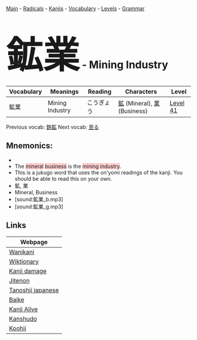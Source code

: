 <style> bigfont {font-size: 100px}</style>
[Main](../README.md) -
[Radicals](../radicals.md) -
[Kanjis](../kanjis.md) -
[Vocabulary](../vocabulary.md) -
[Levels](../levels.md) -
[Grammar](../grammar.md)
# <bigfont> 鉱業</bigfont> - Mining Industry 

| Vocabulary | Meanings | Reading | Characters | Level |
| --- | --- | --- | --- | --- |
| 鉱業 | Mining Industry | こうぎょう |  [鉱](../kanjis/鉱.md) (Mineral), [業](../kanjis/業.md) (Business) | [Level 41](../levels/wk_level41.md) |

Previous vocab: [鉄鉱](鉄鉱.md) Next vocab: [至る](至る.md) 

## Mnemonics:

* 
* The <span style="background-color:#ffcccb"> mineral</span> <span style="background-color:#ffcccb"> business</span> is the <span style="background-color:#ffcccb"> mining industry</span>.
* This is a jukugo word that uses the on'yomi readings of the kanji. You should be able to read this on your own.
* 鉱, 業
* Mineral, Business
* [sound:鉱業_b.mp3]
* [sound:鉱業_g.mp3]


## Links 

| Webpage |
| --- |
| [Wanikani          ](https://www.wanikani.com/kanji/鉱業) |
| [Wiktionary        ](https://en.wiktionary.org/wiki/鉱業) |
| [Kanji damage      ](http://www.kanjidamage.com/kanji/search?utf8=✓&q=鉱業) |
| [Jitenon           ](https://jitenon.com/kanji/鉱業) |
| [Tanoshii japanese ](https://www.tanoshiijapanese.com/dictionary/kanji.cfm?k=鉱業) |
| [Baike             ](https://baike.baidu.com/item/鉱業) |
| [Kanji Alive       ](https://app.kanjialive.com/鉱業) |
| [Kanshudo          ](https://www.kanshudo.com/searchmn?q=鉱業) |
| [Koohii            ](https://kanji.koohii.com/study/kanji/鉱業) |
